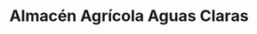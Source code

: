 ---
title: "Almacén Agrícola Aguas Claras"
url: /aguas-claras/almacen-agricola-aguas-claras/
shop: agraria
---